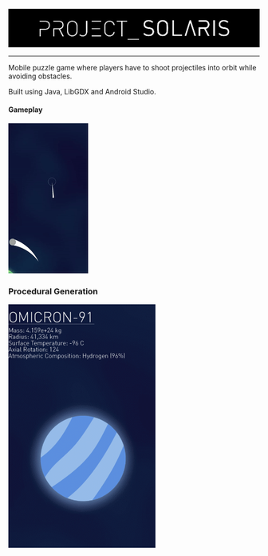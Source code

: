 ![Alt text](demo/logo.png)

---

Mobile puzzle game where players have to shoot projectiles into orbit while avoiding obstacles.

Built using Java, LibGDX and Android Studio.

#### Gameplay

![Alt text](demo/gameplay.gif)

### Procedural Generation

![Alt text](demo/procedural_generation.gif)